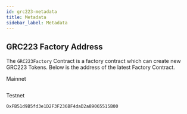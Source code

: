 ```yaml
---
id: grc223-metadata
title: Metadata
sidebar_label: Metadata
---
```


## GRC223 Factory Address
The `GRC223Factory` Contract is a factory contract which can create new GRC223 Tokens. Below is the address of the latest Factory Contract.

Mainnet
```text
```

Testnet
```text
0xFB51d9B5fd3e1D2F3F236BF4daD2a89065515B00
```
